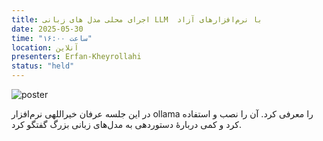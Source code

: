 ```yaml
---
title: اجرای محلی مدل های زبانی LLM  با نرم‌افزارهای آزاد
date: 2025-05-30
time: "ساعت ۱۶:۰۰"
location: آنلاین
presenters: Erfan-Kheyrollahi
status: "held"
---
```



![poster](session7_poster.jpg)

در این جلسه عرفان خیراللهی نرم‌افزار ollama را معرفی کرد. آن را نصب و استفاده کرد و کمی دربارهٔ دستوردهی به مدل‌های زبانی بزرگ 
گفتگو کرد.